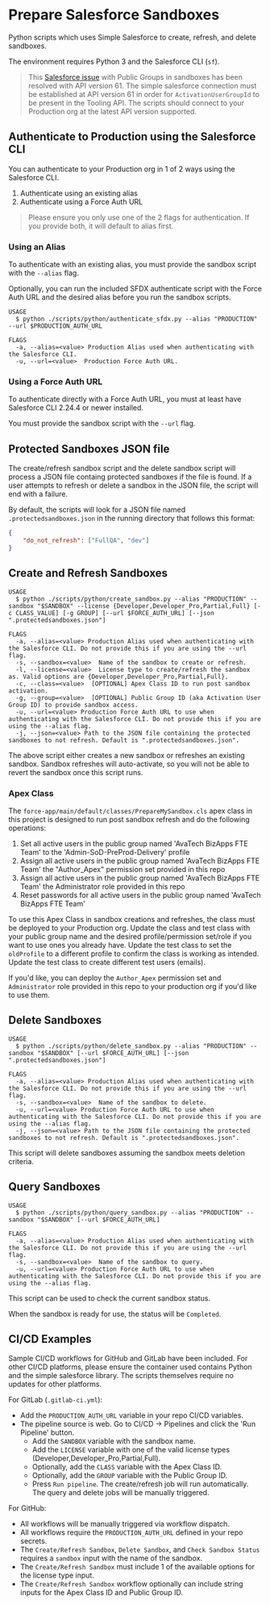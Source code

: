 # Prepare Salesforce Sandboxes
Python scripts which uses Simple Salesforce to create, refresh, and delete sandboxes.

The environment requires Python 3 and the Salesforce CLI (`sf`).

> This [Salesforce issue](https://issues.salesforce.com/issue/a028c00000x9ZiUAAU/release-of-selective-sandbox-access-delayed) with Public Groups in sandboxes has been resolved with API version 61. The simple salesforce connection must be established at API version 61 in order for `ActivationUserGroupId` to be present in the Tooling API. The scripts should connect to your Production org at the latest API version supported.

## Authenticate to Production using the Salesforce CLI

You can authenticate to your Production org in 1 of 2 ways using the Salesforce CLI.

1. Authenticate using an existing alias
2. Authenticate using a Force Auth URL

> Please ensure you only use one of the 2 flags for authentication. If you provide both, it will default to alias first.

### Using an Alias

To authenticate with an existing alias, you must provide the sandbox script with the `--alias` flag.

Optionally, you can run the included SFDX authenticate script with the Force Auth URL and the desired alias before you run the sandbox scripts.

```
USAGE
  $ python ./scripts/python/authenticate_sfdx.py --alias "PRODUCTION" --url $PRODUCTION_AUTH_URL

FLAGS
  -a, --alias=<value> Production Alias used when authenticating with the Salesforce CLI.
  -u, --url=<value>  Production Force Auth URL.
```

### Using a Force Auth URL

To authenticate directly with a Force Auth URL, you must at least have Salesforce CLI 2.24.4 or newer installed.

You must provide the sandbox script with the `--url` flag.

## Protected Sandboxes JSON file

The create/refresh sandbox script and the delete sandbox script will process a JSON file containg protected sandboxes if the file is found. If a user attempts to refresh or delete a sandbox in the JSON file, the script will end with a failure.

By default, the scripts will look for a JSON file named `.protectedsandboxes.json` in the running directory that follows this format:

```json
{
    "do_not_refresh": ["FullQA", "dev"]
}
```

## Create and Refresh Sandboxes

```
USAGE
  $ python ./scripts/python/create_sandbox.py --alias "PRODUCTION" --sandbox "$SANDBOX" --license {Developer,Developer_Pro,Partial,Full} [-c CLASS_VALUE] [-g GROUP] [--url $FORCE_AUTH_URL] [--json ".protectedsandboxes.json"]

FLAGS
  -a, --alias=<value> Production Alias used when authenticating with the Salesforce CLI. Do not provide this if you are using the --url flag.
  -s, --sandbox=<value>  Name of the sandbox to create or refresh.
  -l, --license=<value>  License type to create/refresh the sandbox as. Valid options are {Developer,Developer_Pro,Partial,Full}.
  -c, --class=<value>  [OPTIONAL] Apex Class ID to run post sandbox activation.
  -g, --group=<value>  [OPTIONAL] Public Group ID (aka Activation User Group ID) to provide sandbox access.
  -u, --url=<value> Production Force Auth URL to use when authenticating with the Salesforce CLI. Do not provide this if you are using the --alias flag.
  -j, --json=<value> Path to the JSON file containing the protected sandboxes to not refresh. Default is ".protectedsandboxes.json".
```

The above script either creates a new sandbox or refreshes an existing sandbox. Sandbox refreshes will auto-activate, so you will not be able to revert the sandbox once this script runs.

### Apex Class

The `force-app/main/default/classes/PrepareMySandbox.cls` apex class in this project is designed to run post sandbox refresh and do the following operations:
1. Set all active users in the public group named 'AvaTech BizApps FTE Team' to the 'Admin-SoD-PreProd-Delivery' profile
2. Assign all active users in the public group named 'AvaTech BizApps FTE Team' the "Author_Apex" permission set provided in this repo
3. Assign all active users in the public group named 'AvaTech BizApps FTE Team' the Administrator role provided in this repo
4. Reset passwords for all active users in the public group named 'AvaTech BizApps FTE Team'

To use this Apex Class in sandbox creations and refreshes, the class must be deployed to your Production org. Update the class and test class with your public group name and the desired profile/permission set/role if you want to use ones you already have. Update the test class to set the `oldProfile` to a different profile to confirm the class is working as intended. Update the test class to create different test users (emails).

If you'd like, you can deploy the `Author_Apex` permission set and `Administrator` role provided in this repo to your production org if you'd like to use them.

## Delete Sandboxes

```
USAGE
  $ python ./scripts/python/delete_sandbox.py --alias "PRODUCTION" --sandbox "$SANDBOX" [--url $FORCE_AUTH_URL] [--json ".protectedsandboxes.json"]

FLAGS
  -a, --alias=<value> Production Alias used when authenticating with the Salesforce CLI. Do not provide this if you are using the --url flag.
  -s, --sandbox=<value>  Name of the sandbox to delete.
  -u, --url=<value> Production Force Auth URL to use when authenticating with the Salesforce CLI. Do not provide this if you are using the --alias flag.
  -j, --json=<value> Path to the JSON file containing the protected sandboxes to not refresh. Default is ".protectedsandboxes.json".
```

This script will delete sandboxes assuming the sandbox meets deletion criteria.

## Query Sandboxes

```
USAGE
  $ python ./scripts/python/query_sandbox.py --alias "PRODUCTION" --sandbox "$SANDBOX" [--url $FORCE_AUTH_URL]

FLAGS
  -a, --alias=<value> Production Alias used when authenticating with the Salesforce CLI. Do not provide this if you are using the --url flag.
  -s, --sandbox=<value>  Name of the sandbox to query.
  -u, --url=<value> Production Force Auth URL to use when authenticating with the Salesforce CLI. Do not provide this if you are using the --alias flag.
```

This script can be used to check the current sandbox status. 

When the sandbox is ready for use, the status will be `Completed`.

## CI/CD Examples

Sample CI/CD workflows for GitHub and GitLab have been included. For other CI/CD platforms, please ensure the container used contains Python and the simple salesforce library. The scripts themselves require no updates for other platforms.

For GitLab (`.gitlab-ci.yml`):
- Add the `PRODUCTION_AUTH_URL` variable in your repo CI/CD variables.
- The pipeline source is web. Go to CI/CD → Pipelines and click the 'Run Pipeline' button.
    - Add the `SANDBOX` variable with the sandbox name.
    - Add the `LICENSE` variable with one of the valid license types (Developer,Developer_Pro,Partial,Full).
    - Optionally, add the `CLASS` variable with the Apex Class ID.
    - Optionally, add the `GROUP` variable with the Public Group ID.
    - Press `Run pipeline`. The create/refresh job will run automatically. The query and delete jobs will be manually triggered.

For GitHub:
- All workflows will be manually triggered via workflow dispatch.
- All workflows require the `PRODUCTION_AUTH_URL` defined in your repo secrets.
- The `Create/Refresh Sandbox`, `Delete Sandbox`, and `Check Sandbox Status` requires a `sandbox` input with the name of the sandbox.
- The `Create/Refresh Sandbox` must include 1 of the available options for the license type input.
- The `Create/Refresh Sandbox` workflow optionally can include string inputs for the Apex Class ID and Public Group ID.

